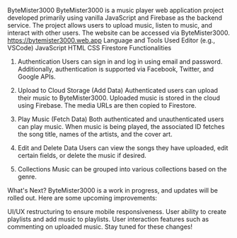 ByteMister3000
ByteMister3000 is a music player web application project developed primarily using vanilla JavaScript and Firebase as the backend service. The project allows users to upload music, listen to music, and interact with other users.
The website can be accessed via ByteMister3000.
https://bytemister3000.web.app
Language and Tools Used
Editor (e.g., VSCode)
JavaScript
HTML
CSS
Firestore
Functionalities
1. Authentication
Users can sign in and log in using email and password. Additionally, authentication is supported via Facebook, Twitter, and Google APIs.

2. Upload to Cloud Storage (Add Data)
Authenticated users can upload their music to ByteMister3000. Uploaded music is stored in the cloud using Firebase. The media URLs are then copied to Firestore.

3. Play Music (Fetch Data)
Both authenticated and unauthenticated users can play music. When music is being played, the associated ID fetches the song title, names of the artists, and the cover art.

4. Edit and Delete Data
Users can view the songs they have uploaded, edit certain fields, or delete the music if desired.

5. Collections
Music can be grouped into various collections based on the genre.

What's Next?
ByteMister3000 is a work in progress, and updates will be rolled out. Here are some upcoming improvements:

UI/UX restructuring to ensure mobile responsiveness.
User ability to create playlists and add music to playlists.
User interaction features such as commenting on uploaded music.
Stay tuned for these changes!
